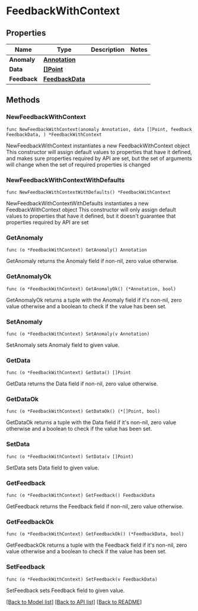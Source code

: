 # FeedbackWithContext

## Properties

Name | Type | Description | Notes
------------ | ------------- | ------------- | -------------
**Anomaly** | [**Annotation**](Annotation.md) |  | 
**Data** | [**[]Point**](Point.md) |  | 
**Feedback** | [**FeedbackData**](FeedbackData.md) |  | 

## Methods

### NewFeedbackWithContext

`func NewFeedbackWithContext(anomaly Annotation, data []Point, feedback FeedbackData, ) *FeedbackWithContext`

NewFeedbackWithContext instantiates a new FeedbackWithContext object
This constructor will assign default values to properties that have it defined,
and makes sure properties required by API are set, but the set of arguments
will change when the set of required properties is changed

### NewFeedbackWithContextWithDefaults

`func NewFeedbackWithContextWithDefaults() *FeedbackWithContext`

NewFeedbackWithContextWithDefaults instantiates a new FeedbackWithContext object
This constructor will only assign default values to properties that have it defined,
but it doesn't guarantee that properties required by API are set

### GetAnomaly

`func (o *FeedbackWithContext) GetAnomaly() Annotation`

GetAnomaly returns the Anomaly field if non-nil, zero value otherwise.

### GetAnomalyOk

`func (o *FeedbackWithContext) GetAnomalyOk() (*Annotation, bool)`

GetAnomalyOk returns a tuple with the Anomaly field if it's non-nil, zero value otherwise
and a boolean to check if the value has been set.

### SetAnomaly

`func (o *FeedbackWithContext) SetAnomaly(v Annotation)`

SetAnomaly sets Anomaly field to given value.


### GetData

`func (o *FeedbackWithContext) GetData() []Point`

GetData returns the Data field if non-nil, zero value otherwise.

### GetDataOk

`func (o *FeedbackWithContext) GetDataOk() (*[]Point, bool)`

GetDataOk returns a tuple with the Data field if it's non-nil, zero value otherwise
and a boolean to check if the value has been set.

### SetData

`func (o *FeedbackWithContext) SetData(v []Point)`

SetData sets Data field to given value.


### GetFeedback

`func (o *FeedbackWithContext) GetFeedback() FeedbackData`

GetFeedback returns the Feedback field if non-nil, zero value otherwise.

### GetFeedbackOk

`func (o *FeedbackWithContext) GetFeedbackOk() (*FeedbackData, bool)`

GetFeedbackOk returns a tuple with the Feedback field if it's non-nil, zero value otherwise
and a boolean to check if the value has been set.

### SetFeedback

`func (o *FeedbackWithContext) SetFeedback(v FeedbackData)`

SetFeedback sets Feedback field to given value.



[[Back to Model list]](../README.md#documentation-for-models) [[Back to API list]](../README.md#documentation-for-api-endpoints) [[Back to README]](../README.md)


